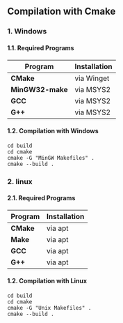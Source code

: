 ## Compilation with Cmake

### 1. Windows

#### 1.1. Required Programs

| Program          | Installation |
| ---------------- | ------------ |
| **CMake**        | via Winget   |
| **MinGW32-make** | via MSYS2    |
| **GCC**          | via MSYS2    |
| **G++**          | via MSYS2    |

#### 1.2. Compilation with Windows

```
cd build
cd cmake
cmake -G "MinGW Makefiles" .
cmake --build .
```

### 2. linux

#### 2.1. Required Programs

| Program   | Installation |
| --------- | ------------ |
| **CMake** | via apt      |
| **Make**  | via apt      |
| **GCC**   | via apt      |
| **G++**   | via apt      |

#### 1.2. Compilation with Linux

```
cd build
cd cmake
cmake -G "Unix Makefiles" .
cmake --build .
```
